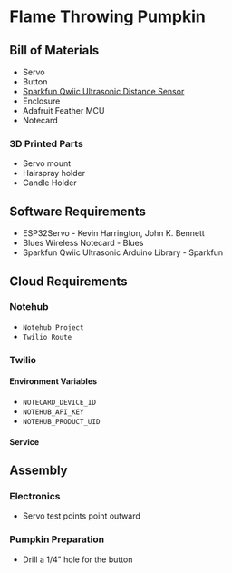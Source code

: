 Flame Throwing Pumpkin
======================

Bill of Materials
-----------------

- Servo
- Button
- [Sparkfun Qwiic Ultrasonic Distance Sensor](https://www.sparkfun.com/sparkfun-ultrasonic-distance-sensor-tct40-qwiic.html)
- Enclosure
- Adafruit Feather MCU
- Notecard

### 3D Printed Parts

- Servo mount
- Hairspray holder
- Candle Holder

Software Requirements
---------------------

- ESP32Servo - Kevin Harrington, John K. Bennett
- Blues Wireless Notecard - Blues
- Sparkfun Qwiic Ultrasonic Arduino Library - Sparkfun

Cloud Requirements
------------------

### Notehub

- `Notehub Project`
- `Twilio Route`

### Twilio

#### Environment Variables

- `NOTECARD_DEVICE_ID`
- `NOTEHUB_API_KEY`
- `NOTEHUB_PRODUCT_UID`

#### Service

Assembly
--------

### Electronics

- Servo test points point outward

### Pumpkin Preparation

- Drill a 1/4" hole for the button
